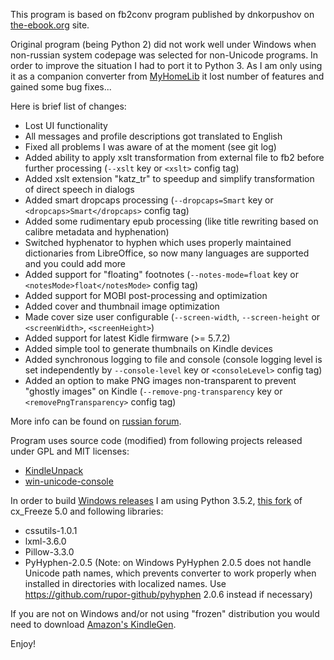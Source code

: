 This program is based on fb2conv program published by dnkorpushov on [the-ebook.org](http://www.the-ebook.org/forum/viewtopic.php?t=28447) site.

Original program (being Python 2) did not work well under Windows when non-russian system codepage was selected for non-Unicode programs. 
In order to improve the situation I had to port it to Python 3. As I am only using it as a companion converter from [MyHomeLib](http://home-lib.net/) 
it lost number of features and gained some bug fixes...

Here is brief list of changes:

* Lost UI functionality
* All messages and profile descriptions got translated to English
* Fixed all problems I was aware of at the moment (see git log)
* Added ability to apply xslt transformation from external file to fb2 before further processing (`--xslt` key or `<xslt>` config tag)
* Added xslt extension "katz_tr" to speedup and simplify transformation of direct speech in dialogs
* Added smart dropcaps processing (`--dropcaps=Smart` key or `<dropcaps>Smart</dropcaps>` config tag)
* Added some rudimentary epub processing (like title rewriting based on calibre metadata and hyphenation)
* Switched hyphenator to hyphen which uses properly maintained dictionaries from LibreOffice, so now many languages are supported and you could add more
* Added support for "floating" footnotes (`--notes-mode=float` key or `<notesMode>float</notesMode>` config tag)
* Added support for MOBI post-processing and optimization
* Added cover and thumbnail image optimization
* Made cover size user configurable (`--screen-width`, `--screen-height` or `<screenWidth>`, `<screenHeight>`)
* Added support for latest Kidle firmware (>= 5.7.2)
* Added simple tool to generate thumbnails on Kindle devices
* Added synchronous logging to file and console (console logging level is set independently by `--console-level` key or `<consoleLevel>` config tag)
* Added an option to make PNG images non-transparent to prevent "ghostly images" on Kindle (`--remove-png-transparency` key or `<removePngTransparency>` config tag)

More info can be found on [russian forum](http://www.the-ebook.org/forum/viewtopic.php?t=30380).

Program uses source code (modified) from following projects released under GPL and MIT licenses:

* [KindleUnpack](https://github.com/kevinhendricks/KindleUnpack)
* [win-unicode-console](https://github.com/Drekin/win-unicode-console)

In order to build [Windows releases](https://github.com/rupor-github/fb2mobi/releases) I am using Python 3.5.2, [this fork](https://bitbucket.org/anthony_tuininga/cx_freeze/pull-requests/87/allow-proper-handling-of-unicode-command/diff) of cx_Freeze 5.0 and following libraries:

* cssutils-1.0.1
* lxml-3.6.0
* Pillow-3.3.0
* PyHyphen-2.0.5 (Note: on Windows PyHyphen 2.0.5 does not handle Unicode path names, which prevents converter to work properly when installed in directories with localized names. Use https://github.com/rupor-github/pyhyphen 2.0.6 instead if necessary)

If you are not on Windows and/or not using "frozen" distribution you would need to download [Amazon's KindleGen](https://www.amazon.com/gp/feature.html?docId=1000765211).

Enjoy!
